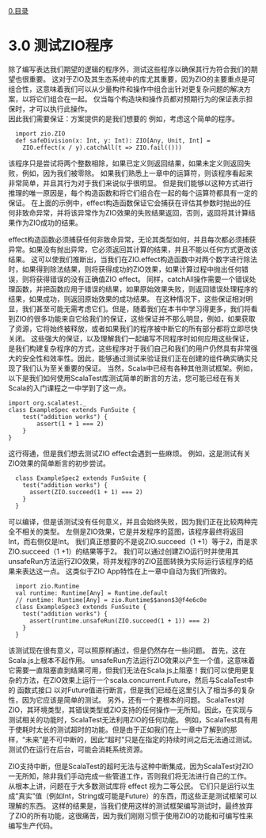 [0.目录](../0.目录.md)
# 3.0 测试ZIO程序
除了编写表达我们期望的逻辑的程序外，测试这些程序以确保其行为符合我们的期望也很重要。
这对于ZIO及其生态系统中的库尤其重要，因为ZIO的主要重点是可组合性，这意味着我们可以从少量构件和操作中组合出针对更复杂问题的解决方案，以将它们组合在一起。
仅当每个构造块和操作员都对预期行为的保证表示担保时，才可以执行此操作。  
因此我们需要保证：方案提供的是我们想要的 例如，考虑这个简单的程序。
```
  import zio.ZIO
  def safeDivision(x: Int, y: Int): ZIO[Any, Unit, Int] =
    ZIO.effect(x / y).catchAll(t => ZIO.fail(()))
```

该程序只是尝试将两个整数相除，如果已定义则返回结果，如果未定义则返回失败，例如，因为我们被零除。
如果我们熟悉上一章中的运算符，则该程序看起来非常简单，并且其行为对于我们来说似乎很明显。 但是我们能够以这种方式进行推理的唯一原因是，每个构造函数和将它们组合在一起的每个运算符都具有一定的保证。
在上面的示例中，effect构造函数保证它会捕获在评估其参数时抛出的任何非致命异常，并将该异常作为ZIO效果的失败结果返回，否则，返回将其计算结果作为ZIO成功的结果。

effect构造函数必须捕获任何非致命异常，无论其类型如何，并且每次都必须捕获异常。如果没有抛出异常，它必须返回其计算的结果，并且不能以任何方式更改该结果。
这可以使我们推断出，当我们在ZIO.effect构造函数中对两个数字进行除法时，如果得到除法结果，则将获得成功的ZIO效果，如果计算过程中抛出任何错误，则将获得错误的没有正确值ZIO effect。
同样，catchAll操作需要一个错误处理函数，并把函数应用于错误的结果，如果原始效果失败，则返回错误处理程序的结果，如果成功，则返回原始效果的成功结果。
在这种情况下，这些保证相对明显，我们甚至可能无需考虑它们。但是，随着我们在本书中学习得更多，我们将看到ZIO的很多功能来自它给我们的保证，这些保证并不那么明显，例如，如果获取了资源，它将始终被释放，或者如果我们的程序被中断它的所有部分都将立即尽快关闭。
这些强大的保证，以及理解我们一起编写不同程序时如何应用这些保证，是我们构建复杂程序的方式，这些程序对于我们自己和我们的用户仍然具有非常强大的安全性和效率性。因此，能够通过测试来验证我们正在创建的组件确实确实兑现了我们认为至关重要的保证。
当然，Scala中已经有各种其他测试框架。例如，以下是我们如何使用ScalaTest库测试简单的断言的方法，您可能已经在有关Scala的入门课程之一中学到了这一点。
```
import org.scalatest._
class ExampleSpec extends FunSuite {
    test("addition works") {
        assert(1 + 1 === 2) 
    }
}
```

这行得通，但是我们想去测试ZIO effect会遇到一些麻烦。 例如，这是测试有关ZIO效果的简单断言的初步尝试。

```
  class ExampleSpec2 extends FunSuite {
    test("addition works") {
      assert(ZIO.succeed(1 + 1) === 2)
    }
  }
```


可以编译，但是该测试没有任何意义，并且会始终失败，因为我们正在比较两种完全不相关的类型。 左侧是ZIO效果，它是并发程序的蓝图，该程序最终将返回Int，而右侧仅是Int。
我们真正想要的不是说ZIO.succeed（1 +1）等于2，而是求ZIO.succeed（1 +1）的结果等于2。
我们可以通过创建ZIO运行时并使用其unsafeRun方法运行ZIO效果，将并发程序的ZIO蓝图转换为实际运行该程序的结果来表达这一点。 这类似于ZIO App特性在上一章中自动为我们所做的。

```
  import zio.Runtime
  val runtime: Runtime[Any] = Runtime.default
  // runtime: Runtime[Any] = zio.Runtime$$anon$3@f4e6c0e
  class ExampleSpec3 extends FunSuite {
    test("addition works") {
      assert(runtime.unsafeRun(ZIO.succeed(1 + 1)) === 2)
    }
  }

```
该测试现在很有意义，可以照原样通过，但是仍然存在一些问题。
首先，这在Scala.js上根本不起作用。 unsafeRun方法运行ZIO效果以产生一个值，这意味着它需要一直阻塞直到结果可用，但我们无法在Scala.js上阻塞！我们可以使用更复杂的方法，在ZIO效果上运行一个scala.concurrent.Future，然后与ScalaTest中的 函数式接口 以对Future值进行断言，但是我们已经在这里引入了相当多的复杂性，因为它应该是简单的测试。
另外，还有一个更根本的问题。 ScalaTest对ZIO，其环境类型，其错误类型或ZIO支持的任何操作一无所知。因此，在实现与测试相关的功能时，ScalaTest无法利用ZIO的任何功能。
例如，ScalaTest具有用于使耗时太长的测试超时的功能。但是由于正如我们在上一章中了解到的那样，“未来”是不可中断的，因此“超时”只是在指定的持续时间之后无法通过测试。测试仍在运行在后台，可能会消耗系统资源。

ZIO支持中断，但是ScalaTest的超时无法与这种中断集成，因为ScalaTest对ZIO一无所知，除非我们手动完成一些管道工作，否则我们将无法进行自己的工作。
从根本上讲，问题在于大多数测试库将 effect 视为二等公民。 它们只是运行以生成“真实”值（例如Int，String或可能是Future）的东西，而这些正是测试框架可以理解的东西。
这样的结果是，当我们使用这样的测试框架编写测试时，最终放弃了ZIO的所有功能，这很痛苦，因为我们刚刚习惯于使用ZIO的功能和可编写性来编写生产代码。